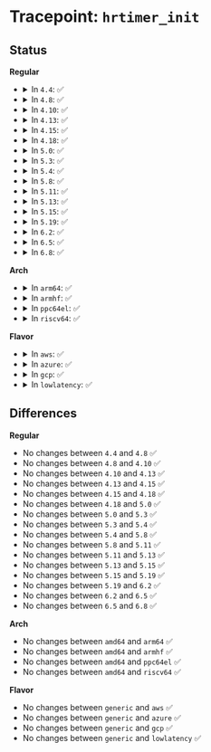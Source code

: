 # Tracepoint: <code>hrtimer_init</code>

## Status
<b>Regular</b>
<ul>
<li>
<details>
<summary>In <code>4.4</code>: ✅</summary>

Event:

```c
struct trace_event_raw_hrtimer_init {
    struct trace_entry ent;
    void *hrtimer;
    clockid_t clockid;
    enum hrtimer_mode mode;
    char __data[0];
};
```
Function:

```c
void trace_event_raw_event_hrtimer_init(void *__data, struct hrtimer *hrtimer, clockid_t clockid, enum hrtimer_mode mode);
```
</details>
</li>
<li>
<details>
<summary>In <code>4.8</code>: ✅</summary>

Event:

```c
struct trace_event_raw_hrtimer_init {
    struct trace_entry ent;
    void *hrtimer;
    clockid_t clockid;
    enum hrtimer_mode mode;
    char __data[0];
};
```
Function:

```c
void trace_event_raw_event_hrtimer_init(void *__data, struct hrtimer *hrtimer, clockid_t clockid, enum hrtimer_mode mode);
```
</details>
</li>
<li>
<details>
<summary>In <code>4.10</code>: ✅</summary>

Event:

```c
struct trace_event_raw_hrtimer_init {
    struct trace_entry ent;
    void *hrtimer;
    clockid_t clockid;
    enum hrtimer_mode mode;
    char __data[0];
};
```
Function:

```c
void trace_event_raw_event_hrtimer_init(void *__data, struct hrtimer *hrtimer, clockid_t clockid, enum hrtimer_mode mode);
```
</details>
</li>
<li>
<details>
<summary>In <code>4.13</code>: ✅</summary>

Event:

```c
struct trace_event_raw_hrtimer_init {
    struct trace_entry ent;
    void *hrtimer;
    clockid_t clockid;
    enum hrtimer_mode mode;
    char __data[0];
};
```
Function:

```c
void trace_event_raw_event_hrtimer_init(void *__data, struct hrtimer *hrtimer, clockid_t clockid, enum hrtimer_mode mode);
```
</details>
</li>
<li>
<details>
<summary>In <code>4.15</code>: ✅</summary>

Event:

```c
struct trace_event_raw_hrtimer_init {
    struct trace_entry ent;
    void *hrtimer;
    clockid_t clockid;
    enum hrtimer_mode mode;
    char __data[0];
};
```
Function:

```c
void trace_event_raw_event_hrtimer_init(void *__data, struct hrtimer *hrtimer, clockid_t clockid, enum hrtimer_mode mode);
```
</details>
</li>
<li>
<details>
<summary>In <code>4.18</code>: ✅</summary>

Event:

```c
struct trace_event_raw_hrtimer_init {
    struct trace_entry ent;
    void *hrtimer;
    clockid_t clockid;
    enum hrtimer_mode mode;
    char __data[0];
};
```
Function:

```c
void trace_event_raw_event_hrtimer_init(void *__data, struct hrtimer *hrtimer, clockid_t clockid, enum hrtimer_mode mode);
```
</details>
</li>
<li>
<details>
<summary>In <code>5.0</code>: ✅</summary>

Event:

```c
struct trace_event_raw_hrtimer_init {
    struct trace_entry ent;
    void *hrtimer;
    clockid_t clockid;
    enum hrtimer_mode mode;
    char __data[0];
};
```
Function:

```c
void trace_event_raw_event_hrtimer_init(void *__data, struct hrtimer *hrtimer, clockid_t clockid, enum hrtimer_mode mode);
```
</details>
</li>
<li>
<details>
<summary>In <code>5.3</code>: ✅</summary>

Event:

```c
struct trace_event_raw_hrtimer_init {
    struct trace_entry ent;
    void *hrtimer;
    clockid_t clockid;
    enum hrtimer_mode mode;
    char __data[0];
};
```
Function:

```c
void trace_event_raw_event_hrtimer_init(void *__data, struct hrtimer *hrtimer, clockid_t clockid, enum hrtimer_mode mode);
```
</details>
</li>
<li>
<details>
<summary>In <code>5.4</code>: ✅</summary>

Event:

```c
struct trace_event_raw_hrtimer_init {
    struct trace_entry ent;
    void *hrtimer;
    clockid_t clockid;
    enum hrtimer_mode mode;
    char __data[0];
};
```
Function:

```c
void trace_event_raw_event_hrtimer_init(void *__data, struct hrtimer *hrtimer, clockid_t clockid, enum hrtimer_mode mode);
```
</details>
</li>
<li>
<details>
<summary>In <code>5.8</code>: ✅</summary>

Event:

```c
struct trace_event_raw_hrtimer_init {
    struct trace_entry ent;
    void *hrtimer;
    clockid_t clockid;
    enum hrtimer_mode mode;
    char __data[0];
};
```
Function:

```c
void trace_event_raw_event_hrtimer_init(void *__data, struct hrtimer *hrtimer, clockid_t clockid, enum hrtimer_mode mode);
```
</details>
</li>
<li>
<details>
<summary>In <code>5.11</code>: ✅</summary>

Event:

```c
struct trace_event_raw_hrtimer_init {
    struct trace_entry ent;
    void *hrtimer;
    clockid_t clockid;
    enum hrtimer_mode mode;
    char __data[0];
};
```
Function:

```c
void trace_event_raw_event_hrtimer_init(void *__data, struct hrtimer *hrtimer, clockid_t clockid, enum hrtimer_mode mode);
```
</details>
</li>
<li>
<details>
<summary>In <code>5.13</code>: ✅</summary>

Event:

```c
struct trace_event_raw_hrtimer_init {
    struct trace_entry ent;
    void *hrtimer;
    clockid_t clockid;
    enum hrtimer_mode mode;
    char __data[0];
};
```
Function:

```c
void trace_event_raw_event_hrtimer_init(void *__data, struct hrtimer *hrtimer, clockid_t clockid, enum hrtimer_mode mode);
```
</details>
</li>
<li>
<details>
<summary>In <code>5.15</code>: ✅</summary>

Event:

```c
struct trace_event_raw_hrtimer_init {
    struct trace_entry ent;
    void *hrtimer;
    clockid_t clockid;
    enum hrtimer_mode mode;
    char __data[0];
};
```
Function:

```c
void trace_event_raw_event_hrtimer_init(void *__data, struct hrtimer *hrtimer, clockid_t clockid, enum hrtimer_mode mode);
```
</details>
</li>
<li>
<details>
<summary>In <code>5.19</code>: ✅</summary>

Event:

```c
struct trace_event_raw_hrtimer_init {
    struct trace_entry ent;
    void *hrtimer;
    clockid_t clockid;
    enum hrtimer_mode mode;
    char __data[0];
};
```
Function:

```c
void trace_event_raw_event_hrtimer_init(void *__data, struct hrtimer *hrtimer, clockid_t clockid, enum hrtimer_mode mode);
```
</details>
</li>
<li>
<details>
<summary>In <code>6.2</code>: ✅</summary>

Event:

```c
struct trace_event_raw_hrtimer_init {
    struct trace_entry ent;
    void *hrtimer;
    clockid_t clockid;
    enum hrtimer_mode mode;
    char __data[0];
};
```
Function:

```c
void trace_event_raw_event_hrtimer_init(void *__data, struct hrtimer *hrtimer, clockid_t clockid, enum hrtimer_mode mode);
```
</details>
</li>
<li>
<details>
<summary>In <code>6.5</code>: ✅</summary>

Event:

```c
struct trace_event_raw_hrtimer_init {
    struct trace_entry ent;
    void *hrtimer;
    clockid_t clockid;
    enum hrtimer_mode mode;
    char __data[0];
};
```
Function:

```c
void trace_event_raw_event_hrtimer_init(void *__data, struct hrtimer *hrtimer, clockid_t clockid, enum hrtimer_mode mode);
```
</details>
</li>
<li>
<details>
<summary>In <code>6.8</code>: ✅</summary>

Event:

```c
struct trace_event_raw_hrtimer_init {
    struct trace_entry ent;
    void *hrtimer;
    clockid_t clockid;
    enum hrtimer_mode mode;
    char __data[0];
};
```
Function:

```c
void trace_event_raw_event_hrtimer_init(void *__data, struct hrtimer *hrtimer, clockid_t clockid, enum hrtimer_mode mode);
```
</details>
</li>
</ul>
<b>Arch</b>
<ul>
<li>
<details>
<summary>In <code>arm64</code>: ✅</summary>

Event:

```c
struct trace_event_raw_hrtimer_init {
    struct trace_entry ent;
    void *hrtimer;
    clockid_t clockid;
    enum hrtimer_mode mode;
    char __data[0];
};
```
Function:

```c
void trace_event_raw_event_hrtimer_init(void *__data, struct hrtimer *hrtimer, clockid_t clockid, enum hrtimer_mode mode);
```
</details>
</li>
<li>
<details>
<summary>In <code>armhf</code>: ✅</summary>

Event:

```c
struct trace_event_raw_hrtimer_init {
    struct trace_entry ent;
    void *hrtimer;
    clockid_t clockid;
    enum hrtimer_mode mode;
    char __data[0];
};
```
Function:

```c
void trace_event_raw_event_hrtimer_init(void *__data, struct hrtimer *hrtimer, clockid_t clockid, enum hrtimer_mode mode);
```
</details>
</li>
<li>
<details>
<summary>In <code>ppc64el</code>: ✅</summary>

Event:

```c
struct trace_event_raw_hrtimer_init {
    struct trace_entry ent;
    void *hrtimer;
    clockid_t clockid;
    enum hrtimer_mode mode;
    char __data[0];
};
```
Function:

```c
void trace_event_raw_event_hrtimer_init(void *__data, struct hrtimer *hrtimer, clockid_t clockid, enum hrtimer_mode mode);
```
</details>
</li>
<li>
<details>
<summary>In <code>riscv64</code>: ✅</summary>

Event:

```c
struct trace_event_raw_hrtimer_init {
    struct trace_entry ent;
    void *hrtimer;
    clockid_t clockid;
    enum hrtimer_mode mode;
    char __data[0];
};
```
Function:

```c
void trace_event_raw_event_hrtimer_init(void *__data, struct hrtimer *hrtimer, clockid_t clockid, enum hrtimer_mode mode);
```
</details>
</li>
</ul>
<b>Flavor</b>
<ul>
<li>
<details>
<summary>In <code>aws</code>: ✅</summary>

Event:

```c
struct trace_event_raw_hrtimer_init {
    struct trace_entry ent;
    void *hrtimer;
    clockid_t clockid;
    enum hrtimer_mode mode;
    char __data[0];
};
```
Function:

```c
void trace_event_raw_event_hrtimer_init(void *__data, struct hrtimer *hrtimer, clockid_t clockid, enum hrtimer_mode mode);
```
</details>
</li>
<li>
<details>
<summary>In <code>azure</code>: ✅</summary>

Event:

```c
struct trace_event_raw_hrtimer_init {
    struct trace_entry ent;
    void *hrtimer;
    clockid_t clockid;
    enum hrtimer_mode mode;
    char __data[0];
};
```
Function:

```c
void trace_event_raw_event_hrtimer_init(void *__data, struct hrtimer *hrtimer, clockid_t clockid, enum hrtimer_mode mode);
```
</details>
</li>
<li>
<details>
<summary>In <code>gcp</code>: ✅</summary>

Event:

```c
struct trace_event_raw_hrtimer_init {
    struct trace_entry ent;
    void *hrtimer;
    clockid_t clockid;
    enum hrtimer_mode mode;
    char __data[0];
};
```
Function:

```c
void trace_event_raw_event_hrtimer_init(void *__data, struct hrtimer *hrtimer, clockid_t clockid, enum hrtimer_mode mode);
```
</details>
</li>
<li>
<details>
<summary>In <code>lowlatency</code>: ✅</summary>

Event:

```c
struct trace_event_raw_hrtimer_init {
    struct trace_entry ent;
    void *hrtimer;
    clockid_t clockid;
    enum hrtimer_mode mode;
    char __data[0];
};
```
Function:

```c
void trace_event_raw_event_hrtimer_init(void *__data, struct hrtimer *hrtimer, clockid_t clockid, enum hrtimer_mode mode);
```
</details>
</li>
</ul>

## Differences
<b>Regular</b>
<ul>
<li>
No changes between <code>4.4</code> and <code>4.8</code> ✅
</li>
<li>
No changes between <code>4.8</code> and <code>4.10</code> ✅
</li>
<li>
No changes between <code>4.10</code> and <code>4.13</code> ✅
</li>
<li>
No changes between <code>4.13</code> and <code>4.15</code> ✅
</li>
<li>
No changes between <code>4.15</code> and <code>4.18</code> ✅
</li>
<li>
No changes between <code>4.18</code> and <code>5.0</code> ✅
</li>
<li>
No changes between <code>5.0</code> and <code>5.3</code> ✅
</li>
<li>
No changes between <code>5.3</code> and <code>5.4</code> ✅
</li>
<li>
No changes between <code>5.4</code> and <code>5.8</code> ✅
</li>
<li>
No changes between <code>5.8</code> and <code>5.11</code> ✅
</li>
<li>
No changes between <code>5.11</code> and <code>5.13</code> ✅
</li>
<li>
No changes between <code>5.13</code> and <code>5.15</code> ✅
</li>
<li>
No changes between <code>5.15</code> and <code>5.19</code> ✅
</li>
<li>
No changes between <code>5.19</code> and <code>6.2</code> ✅
</li>
<li>
No changes between <code>6.2</code> and <code>6.5</code> ✅
</li>
<li>
No changes between <code>6.5</code> and <code>6.8</code> ✅
</li>
</ul>
<b>Arch</b>
<ul>
<li>
No changes between <code>amd64</code> and <code>arm64</code> ✅
</li>
<li>
No changes between <code>amd64</code> and <code>armhf</code> ✅
</li>
<li>
No changes between <code>amd64</code> and <code>ppc64el</code> ✅
</li>
<li>
No changes between <code>amd64</code> and <code>riscv64</code> ✅
</li>
</ul>
<b>Flavor</b>
<ul>
<li>
No changes between <code>generic</code> and <code>aws</code> ✅
</li>
<li>
No changes between <code>generic</code> and <code>azure</code> ✅
</li>
<li>
No changes between <code>generic</code> and <code>gcp</code> ✅
</li>
<li>
No changes between <code>generic</code> and <code>lowlatency</code> ✅
</li>
</ul>
